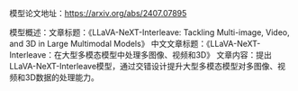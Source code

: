 模型论文地址：https://arxiv.org/abs/2407.07895

模型概述：文章标题：《LLaVA-NeXT-Interleave: Tackling Multi-image, Video, and 3D in Large Multimodal Models》
中文文章标题：《LLaVA-NeXT-Interleave：在大型多模态模型中处理多图像、视频和3D》
文章内容：提出LLaVA-NeXT-Interleave模型，通过交错设计提升大型多模态模型对多图像、视频和3D数据的处理能力。
